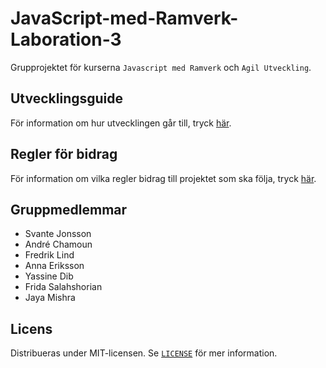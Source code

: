 # JavaScript-med-Ramverk-Laboration-3

Grupprojektet för kurserna `Javascript med Ramverk` och `Agil Utveckling`.

## Utvecklingsguide

För information om hur utvecklingen går till, tryck [här](developmentGuide.md#utvecklingsguide).

## Regler för bidrag

För information om vilka regler bidrag till projektet som ska följa, tryck [här](projectRegulations.md#bidrags-regler-för-projektet).

## Gruppmedlemmar

-   Svante Jonsson
-   André Chamoun
-   Fredrik Lind
-   Anna Eriksson
-   Yassine Dib
-   Frida Salahshorian
-   Jaya Mishra

## Licens

Distribueras under MIT-licensen. Se [`LICENSE`](LICENSE) för mer information.
